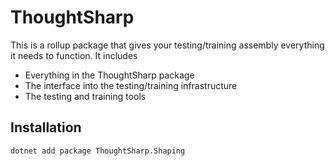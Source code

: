 ﻿# ThoughtSharp

This is a rollup package that gives your testing/training assembly everything it needs to function. It includes

  - Everything in the ThoughtSharp package
  - The interface into the testing/training infrastructure
  - The testing and training tools

## Installation

```bash
dotnet add package ThoughtSharp.Shaping
```